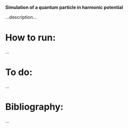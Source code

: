 **Simulation of a quantum particle in harmonic potential**

...description...

# How to run:
...

# To do:
...
 
# Bibliography:
...